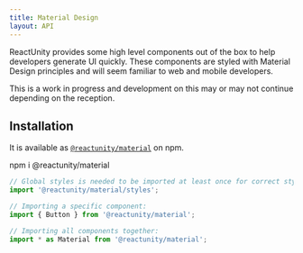 ```yaml
---
title: Material Design
layout: API
---
```


ReactUnity provides some high level components out of the box to help developers generate UI quickly.
These components are styled with Material Design principles and will seem familiar to web and mobile developers.

This is a work in progress and development on this may or may not continue depending on the reception.

## Installation

It is available as [`@reactunity/material`](https://www.npmjs.com/package/@reactunity/material) on npm.

<PackageImport>

<TerminalBlock>

npm i @reactunity/material

</TerminalBlock>

```js
// Global styles is needed to be imported at least once for correct styling
import '@reactunity/material/styles';

// Importing a specific component:
import { Button } from '@reactunity/material';

// Importing all components together:
import * as Material from '@reactunity/material';
```

</PackageImport>
